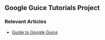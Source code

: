 ## Google Guice Tutorials Project

### Relevant Articles
- [Guide to Google Guice](http://www.baeldung.com/guice)
